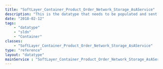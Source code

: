 ```yaml
---
title: "SoftLayer_Container_Product_Order_Network_Storage_AsAService"
description: "This is the datatype that needs to be populated and sent to SoftLayer_Product_Order::placeOrder. This datatype has everything required to place an order for Storage as a Service. "
date: "2018-02-12"
tags:
    - "datatype"
    - "sldn"
    - "Container"
classes:
    - "SoftLayer_Container_Product_Order_Network_Storage_AsAService"
type: "reference"
layout: "datatype"
mainService : "SoftLayer_Container_Product_Order_Network_Storage_AsAService"
---
```

